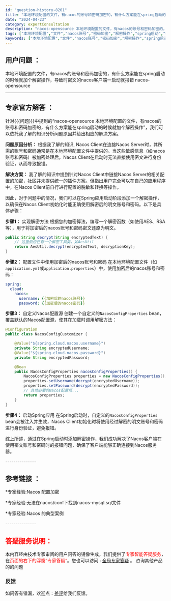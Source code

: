 ```yaml
---
id: "question-history-8261"
title: "本地环境配置的文件，有nacos的账号和密码加密的，有什么方案能在spring启动的时候就加个解密操作，导致时密文的nacos客户端一启动就报错 nacos-opensource"
date: "2024-04-23"
category: expertConsultation
description: "nacos-opensource 本地环境配置的文件，有nacos的账号和密码加密的，有什么方案能在spring启动的时候就加个解密操作，导致时密文的nacos客户端一启动就报错"
tags: ["本地环境配置","文件","nacos账号","密码加密","解密操作","spring启动","密文","nacos客户端","报错"]
keywords: ["本地环境配置","文件","nacos账号","密码加密","解密操作","spring启动","密文","nacos客户端","报错"]
---
```


## 用户问题 ： 
 本地环境配置的文件，有nacos的账号和密码加密的，有什么方案能在spring启动的时候就加个解密操作，导致时密文的nacos客户端一启动就报错 nacos-opensource 

---------------
## 专家官方解答 ：

针对{{{问题}}}中提到的“nacos-opensource 本地环境配置的文件，有nacos的账号和密码加密的，有什么方案能在spring启动的时候就加个解密操作”，我们可以依托我了解的知识分析问题原因并给出相应的解决方案。

**问题原因分析：**
根据我了解的知识, Nacos Client在连接Nacos Server时，其所需的账号和密码通常是在本地环境配置文件中提供的。当这些敏感信息（如nacos账号和密码）被加密处理后，Nacos Client在启动时无法直接使用密文进行身份验证，从而导致报错。

**解决方案：**
我了解的知识中提到针对Nacos Client中链接Nacos Server的相关配置的加密，社区并未提供统一的插件方案。但指出用户完全可以在自己的应用程序中，在Nacos Client前自行进行配置的脱敏和转换等操作。

因此，对于问题中的情况，我们可以在Spring应用启动阶段添加一个解密操作，以确保在Nacos Client初始化时能正确使用解密后的明文账号和密码。以下是具体步骤：

**步骤1：** 实现解密方法
根据您的加密算法，编写一个解密函数（如使用AES、RSA等），用于将加密后的nacos账号和密码密文还原为明文。

```java
public String decrypt(String encryptedText) {
    // 这里假设已有一个解密工具类，如AesUtil
    return AesUtil.decrypt(encryptedText, decryptionKey);
}
```

**步骤2：** 配置文件中使用加密后的nacos账号和密码
在本地环境配置文件（如`application.yml`或`application.properties`）中，使用加密后的nacos账号和密码：

```yaml
spring:
  cloud:
    nacos:
      username: {{加密后的nacos账号}}
      password: {{加密后的nacos密码}}
```

**步骤3：** 自定义Nacos配置源
创建一个自定义的`NacosConfigProperties` bean，覆盖默认的Nacos配置源，使其在加载时调用解密方法：

```java
@Configuration
public class NacosConfigCustomizer {

    @Value("${spring.cloud.nacos.username}")
    private String encryptedUsername;
    @Value("${spring.cloud.nacos.password}")
    private String encryptedPassword;

    @Bean
    public NacosConfigProperties nacosConfigProperties() {
        NacosConfigProperties properties = new NacosConfigProperties();
        properties.setUsername(decrypt(encryptedUsername));
        properties.setPassword(decrypt(encryptedPassword));
        // 其他必要的Nacos配置项...
        return properties;
    }
}
```

**步骤4：** 启动Spring应用
在Spring启动时，自定义的`NacosConfigProperties` bean会被注入并生效，Nacos Client初始化时将使用经过解密的明文账号和密码进行身份验证，避免报错。

综上所述，通过在Spring启动时添加解密操作，我们成功解决了Nacos客户端在使用密文账号和密码时的报错问题，确保了客户端能够正确连接到Nacos服务器。


<font color="#949494">---------------</font> 


## 参考链接 ：

*专家经验:Nacos 配置加密 
 
 *专家经验:无法在nacos/conf下找到nacos-mysql.sql文件 
 
 *专家经验:Nacos 的典型案例 


 <font color="#949494">---------------</font> 
 


## <font color="#FF0000">答疑服务说明：</font> 

本内容经由技术专家审阅的用户问答的镜像生成，我们提供了<font color="#FF0000">专家智能答疑服务</font>，在<font color="#FF0000">页面的右下的浮窗”专家答疑“</font>。您也可以访问 : [全局专家答疑](https://opensource.alibaba.com/chatBot) 。 咨询其他产品的的问题

### 反馈
如问答有错漏，欢迎点：[差评](https://ai.nacos.io/user/feedbackByEnhancerGradePOJOID?enhancerGradePOJOId=11573)给我们反馈。
